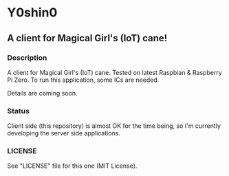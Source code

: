 # Y0shin0
## A client for Magical Girl's (IoT) cane!

### Description
A client for Magical Girl's (IoT) cane. Tested on latest Raspbian & Raspberry Pi Zero.
To run this application, some ICs are needed.

Details are coming soon.

### Status
Client side (this repository) is almost OK for the time being, so I'm currently developing the server side applications.

### LICENSE
See "LICENSE" file for this one (MIT License).
